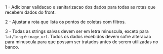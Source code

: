 1 - Adicionar validacao e sanitarizacao dos dados para todas as rotas
    que recebem dados do front. 

2 - Ajustar a rota que lista os pontos de coletas com filtros.

3 - Todas as strings salvas devem ser em letra minuscula, exceto para `lat/long` e `image_url`.
    Todos os dados recebidos devem sofre alteracao para minuscula para que possam ser tratados
    antes de serem utilizadas no banco.
